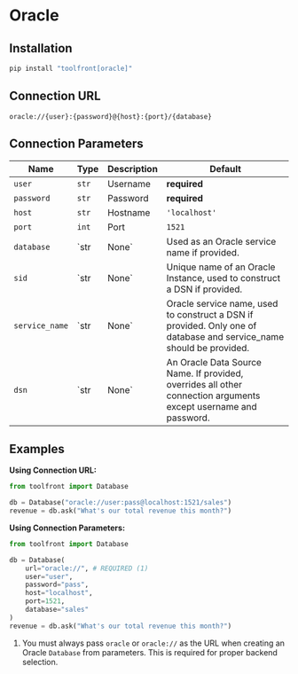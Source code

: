 # Oracle

## Installation

```bash
pip install "toolfront[oracle]"
```

## Connection URL

```
oracle://{user}:{password}@{host}:{port}/{database}
```

## Connection Parameters

| Name                     | Type                                        | Description                                                                                                                                                                                                                                                                                                                                 | Default           |
|--------------------------|---------------------------------------------|---------------------------------------------------------------------------------------------------------------------------------------------------------------------------------------------------------------------------------------------------------------------------------------------------------------------------------------------|-------------------|
| `user`                   | `str`                                       | Username                                                                                                                                                                                                                                                                                                                                    | **required**      |
| `password`               | `str`                                       | Password                                                                                                                                                                                                                                                                                                                                    | **required**      |
| `host`                   | `str`                                       | Hostname                                                                                                                                                                                                                                                                                                                                    | `'localhost'`     |
| `port`                   | `int`                                       | Port                                                                                                                                                                                                                                                                                                                                        | `1521`            |
| `database`               | `str | None`                                | Used as an Oracle service name if provided.                                                                                                                                                                                                                                                                                                | `None`            |
| `sid`                    | `str | None`                                | Unique name of an Oracle Instance, used to construct a DSN if provided.                                                                                                                                                                                                                                                                   | `None`            |
| `service_name`           | `str | None`                                | Oracle service name, used to construct a DSN if provided. Only one of database and service_name should be provided.                                                                                                                                                                                                                      | `None`            |
| `dsn`                    | `str | None`                                | An Oracle Data Source Name. If provided, overrides all other connection arguments except username and password.                                                                                                                                                                                                                          | `None`            |

## Examples

**Using Connection URL:**
```python
from toolfront import Database

db = Database("oracle://user:pass@localhost:1521/sales")
revenue = db.ask("What's our total revenue this month?")
```

**Using Connection Parameters:**
```python
from toolfront import Database

db = Database(
    url="oracle://", # REQUIRED (1)
    user="user",
    password="pass",
    host="localhost",
    port=1521,
    database="sales"
)
revenue = db.ask("What's our total revenue this month?")
```

1. You must always pass `oracle` or `oracle://` as the URL when creating an Oracle `Database` from parameters. This is required for proper backend selection.